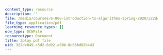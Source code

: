```yaml
---
content_type: resource
description: ''
file: /media/courses/6-006-introduction-to-algorithms-spring-2020/322dc849c5d26d92a50b8c656d82b443_l_A-ig1n8CM.pdf
file_type: application/pdf
learning_resource_types: []
ocw_type: OCWFile
resourcetype: Document
title: 3play pdf file
uid: 322dc849-c5d2-6d92-a50b-8c656d82b443
---
```

